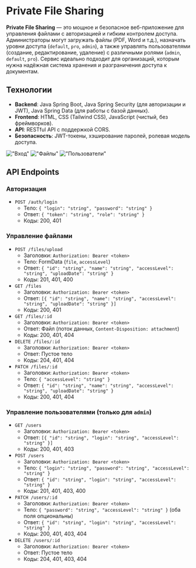 # Private File Sharing

**Private File Sharing** — это мощное и безопасное веб-приложение для управления файлами с авторизацией и гибким контролем доступа. Администраторы могут загружать файлы (PDF, Word и т.д.), назначать уровни доступа (`default`, `pro`, `admin`), а также управлять пользователями (создание, редактирование, удаление) с различными ролями (`admin`, `default`, `pro`). Сервис идеально подходит для организаций, которым нужна надёжная система хранения и разграничения доступа к документам.

## Технологии
- **Backend**: Java Spring Boot, Java Spring Security (для авторизации и JWT), Java Spring Data (для работы с базой данных).
- **Frontend**: HTML, CSS (Tailwind CSS), JavaScript (чистый, без фреймворков).
- **API**: RESTful API с поддержкой CORS.
- **Безопасность**: JWT-токены, хэширование паролей, ролевая модель доступа.

!["Вход"]("https://github.com/vnikolaenko-dev/PrivateFileSharing/blob/main/screenshots/files.jpg?raw=true")
!["Файлы"]("https://github.com/vnikolaenko-dev/PrivateFileSharing/blob/main/screenshots/files.jpg?raw=true")
!["Пользователи"]("https://github.com/vnikolaenko-dev/PrivateFileSharing/blob/main/screenshots/users.jpg?raw=true")

## API Endpoints

### Авторизация
- `POST /auth/login`
  - Тело: `{ "login": "string", "password": "string" }`
  - Ответ: `{ "token": "string", "role": "string" }`
  - Коды: 200, 401

### Управление файлами
- `POST /files/upload`
  - Заголовки: `Authorization: Bearer <token>`
  - Тело: FormData (`file`, `accessLevel`)
  - Ответ: `{ "id": "string", "name": "string", "accessLevel": "string", "uploadDate": "string" }`
  - Коды: 201, 401, 400
- `GET /files`
  - Заголовки: `Authorization: Bearer <token>`
  - Ответ: `[{ "id": "string", "name": "string", "accessLevel": "string", "uploadDate": "string" }]`
  - Коды: 200, 401
- `GET /files/:id`
  - Заголовки: `Authorization: Bearer <token>`
  - Ответ: Файл (поток данных, `Content-Disposition: attachment`)
  - Коды: 200, 401, 404
- `DELETE /files/:id`
  - Заголовки: `Authorization: Bearer <token>`
  - Ответ: Пустое тело
  - Коды: 204, 401, 404
- `PATCH /files/:id`
  - Заголовки: `Authorization: Bearer <token>`
  - Тело: `{ "accessLevel": "string" }`
  - Ответ: `{ "id": "string", "name": "string", "accessLevel": "string", "uploadDate": "string" }`
  - Коды: 200, 401, 404

### Управление пользователями (только для `admin`)
- `GET /users`
  - Заголовки: `Authorization: Bearer <token>`
  - Ответ: `[{ "id": "string", "login": "string", "accessLevel": "string" }]`
  - Коды: 200, 401, 403
- `POST /users`
  - Заголовки: `Authorization: Bearer <token>`
  - Тело: `{ "login": "string", "password": "string", "accessLevel": "string" }`
  - Ответ: `{ "id": "string", "login": "string", "accessLevel": "string" }`
  - Коды: 201, 401, 403, 400
- `PATCH /users/:id`
  - Заголовки: `Authorization: Bearer <token>`
  - Тело: `{ "password": "string", "accessLevel": "string" }` (оба поля опциональны)
  - Ответ: `{ "id": "string", "login": "string", "accessLevel": "string" }`
  - Коды: 200, 401, 403, 404
- `DELETE /users/:id`
  - Заголовки: `Authorization: Bearer <token>`
  - Ответ: Пустое тело
  - Коды: 204, 401, 403, 404
